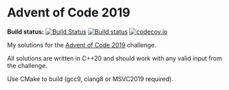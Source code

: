 Advent of Code 2019
===================

**Build status:** [![Build Status](https://travis-ci.org/ComicSansMS/AdventOfCode2019.svg?branch=master)](https://travis-ci.org/ComicSansMS/AdventOfCode2019)
[![Build status](https://ci.appveyor.com/api/projects/status/github/ComicSansMS/AdventOfCode2019?svg=true)](https://ci.appveyor.com/project/ComicSansMS/AdventOfCode2019)
[![codecov.io](https://codecov.io/github/ComicSansMS/AdventOfCode2019/coverage.svg?branch=master)](https://codecov.io/github/ComicSansMS/AdventOfCode2019?branch=master)


My solutions for the [Advent of Code 2019](https://adventofcode.com/2019/) challenge.

All solutions are written in C++20 and should work with any valid input from the challenge.

Use CMake to build (gcc9, clang8 or MSVC2019 required).

